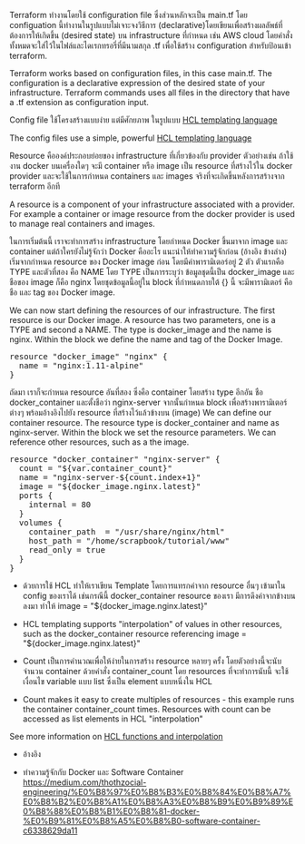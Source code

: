 Terraform ทำงานโดยใช้ configuration file ซึ่งส่วนหลักจะเป็น main.tf โดย configuation นี้ทำงานในรูปแบบไม่เจาะจงวิธีการ (declarative)โดยเขียนเพื่อสร้างผลลัพธ์ที่ต้องการให้เกิดขึ้น (desired state) บน infrastructure ที่กำหนด เช่น AWS cloud โดยคำสั่งทั้งหมดจะใส่ไว้ในไฟล์และไดเรกทรอรี่ที่มีนามสกุล .tf เพื่อใช้สร้าง configuration สำหรับป้อนเข้า terraform.

Terraform works based on configuration files, in this case main.tf. The configuration is a declarative expression of the desired state of your infrastructure. Terraform commands uses all files in the directory that have a .tf extension as configuration input.

Config file ใช้โครงสร้างแบบง่าย แต่มีศักยภาพ ในรูปแบบ [HCL templating language](https://www.terraform.io/docs/configuration/syntax.html)

The config files use a simple, powerful [HCL templating language](https://www.terraform.io/docs/configuration/syntax.html)

Resource คือองค์ประกอบย่อยของ infrastructure ที่เกี่ยวข้องกับ provider ตัวอย่างเช่น ถ้าใช้งาน docker บนเครื่องใดๆ จะมี container หรือ image เป็น resource ที่สร้างไว้ใน docker provider และจะใช้ในการกำหนด containers และ images จริงที่จะเกิดขึ้นหลังการสร้างจาก terraform อีกที

A resource is a component of your infrastructure associated with a provider. For example a container or image resource from the docker provider is used to manage real containers and images.

ในการเริ่มต้นนี้ เราจะทำการสร้าง infrastructure โดยกำหนด Docker ขึ้นมาจาก image และ container แต่ถ้าใครยังไม่รู้จักว่า Docker คืออะไร แนะนำให้ทำความรู้จักก่อน (อ้างอิง ข้างล่าง)
เริ่มจากกำหนด resource ของ Docker image ก่อน โดยมีค่าพารามิเตอร์อยู่ 2 ตัว ตัวแรกคือ TYPE และตัวที่สอง คือ NAME โดย TYPE เป็นการระบุว่า ข้อมูลชุดนี้เป็น docker_image และชือของ image ก็คือ nginx โดยชุดข้อมูลนี้อยู่ใน block ที่กำหนดภายใต้ {} นี้ จะมีพารามิเตอร์ คือ ชือ และ tag ของ Docker image.

We can now start defining the resources of our infrastructure. The first resource is our Docker image. A resource has two parameters, one is a TYPE and second a NAME. The type is docker_image and the name is nginx. Within the block we define the name and tag of the Docker Image.


<pre class="file" data-filename="main.tf" data-target="append">resource "docker_image" "nginx" {
  name = "nginx:1.11-alpine"
}
</pre>


ถัดมา เราก็จะกำหนด resource อันที่สอง ซึ่งคือ container โดยสร้าง type อีกอัน ชือ docker_container และตั้งชือว่า nginx-server จากนั้นกำหนด block เพื่อสร้างพารามิเตอร์ต่างๆ พร้อมอ้างอิงไปยัง resource ที่สร้างไว้แล้วข้างบน (image)
We can define our container resource. The resource type is docker_container and name as nginx-server. Within the block we set the resource parameters. We can reference other resources, such as a the image.

<pre class="file" data-filename="main.tf" data-target="append">resource "docker_container" "nginx-server" {
  count = "${var.container_count}"
  name = "nginx-server-${count.index+1}"
  image = "${docker_image.nginx.latest}"
  ports {
    internal = 80
  }
  volumes {
    container_path  = "/usr/share/nginx/html"
    host_path = "/home/scrapbook/tutorial/www"
    read_only = true
  }
}
</pre>


* ด้วยการใช้ HCL ทำให้เราเขียน Template โดยการแทรกค่าจาก resource อื่นๆ เข้ามาใน config ของเราได้ เช่นกรณีนี้ docker_container resource ของเรา มีการดึงค่าจากข้างบนลงมา ทำให้ image = "${docker_image.nginx.latest}"
* HCL templating supports "interpolation" of values in other resources, such as the docker_container resource referencing image = "${docker_image.nginx.latest}"

* Count เป็นการคำนวณเพื่อให้ง่ายในการสร้าง resource หลายๆ ครั้ง โดยตัวอย่างนี้จะนับจำนวน container ด้วยคำสั่ง container_count โดย resources ที่จะทำการนับนี้ จะใช้เงื่อนไข variable แบบ list ซึ่งเป็น element แบบหนึ่งใน HCL
* Count makes it easy to create multiples of resources - this example runs the container container_count times. Resources with count can be accessed as list elements in HCL "interpolation" 

See more information on [HCL functions and interpolation](https://www.terraform.io/docs/configuration-0-11/interpolation.html)

* อ้างอิง

* ทำความรู้จักกับ Docker และ Software Container
https://medium.com/thothzocial-engineering/%E0%B8%97%E0%B8%B3%E0%B8%84%E0%B8%A7%E0%B8%B2%E0%B8%A1%E0%B8%A3%E0%B8%B9%E0%B9%89%E0%B8%88%E0%B8%B1%E0%B8%81-docker-%E0%B9%81%E0%B8%A5%E0%B8%B0-software-container-c6338629da11
